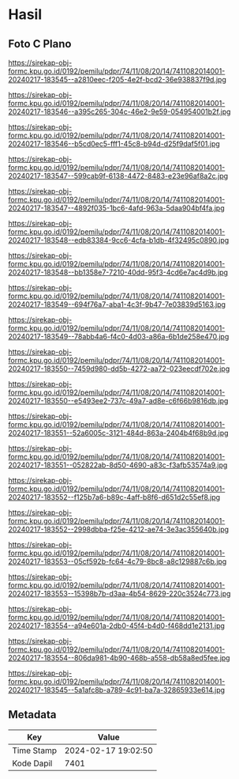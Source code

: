 # Hasil

## Foto C Plano

https://sirekap-obj-formc.kpu.go.id/0192/pemilu/pdpr/74/11/08/20/14/7411082014001-20240217-183545--a2810eec-f205-4e2f-bcd2-36e938837f9d.jpg

https://sirekap-obj-formc.kpu.go.id/0192/pemilu/pdpr/74/11/08/20/14/7411082014001-20240217-183546--a395c265-304c-46e2-9e59-054954001b2f.jpg

https://sirekap-obj-formc.kpu.go.id/0192/pemilu/pdpr/74/11/08/20/14/7411082014001-20240217-183546--b5cd0ec5-fff1-45c8-b94d-d25f9daf5f01.jpg

https://sirekap-obj-formc.kpu.go.id/0192/pemilu/pdpr/74/11/08/20/14/7411082014001-20240217-183547--599cab9f-6138-4472-8483-e23e96af8a2c.jpg

https://sirekap-obj-formc.kpu.go.id/0192/pemilu/pdpr/74/11/08/20/14/7411082014001-20240217-183547--4892f035-1bc6-4afd-963a-5daa904bf4fa.jpg

https://sirekap-obj-formc.kpu.go.id/0192/pemilu/pdpr/74/11/08/20/14/7411082014001-20240217-183548--edb83384-9cc6-4cfa-b1db-4f32495c0890.jpg

https://sirekap-obj-formc.kpu.go.id/0192/pemilu/pdpr/74/11/08/20/14/7411082014001-20240217-183548--bb1358e7-7210-40dd-95f3-4cd6e7ac4d9b.jpg

https://sirekap-obj-formc.kpu.go.id/0192/pemilu/pdpr/74/11/08/20/14/7411082014001-20240217-183549--694f76a7-aba1-4c3f-9b47-7e03839d5163.jpg

https://sirekap-obj-formc.kpu.go.id/0192/pemilu/pdpr/74/11/08/20/14/7411082014001-20240217-183549--78abb4a6-f4c0-4d03-a86a-6b1de258e470.jpg

https://sirekap-obj-formc.kpu.go.id/0192/pemilu/pdpr/74/11/08/20/14/7411082014001-20240217-183550--7459d980-dd5b-4272-aa72-023eecdf702e.jpg

https://sirekap-obj-formc.kpu.go.id/0192/pemilu/pdpr/74/11/08/20/14/7411082014001-20240217-183550--e5493ee2-737c-49a7-ad8e-c6f66b9816db.jpg

https://sirekap-obj-formc.kpu.go.id/0192/pemilu/pdpr/74/11/08/20/14/7411082014001-20240217-183551--52a6005c-3121-484d-863a-2404b4f68b9d.jpg

https://sirekap-obj-formc.kpu.go.id/0192/pemilu/pdpr/74/11/08/20/14/7411082014001-20240217-183551--052822ab-8d50-4690-a83c-f3afb53574a9.jpg

https://sirekap-obj-formc.kpu.go.id/0192/pemilu/pdpr/74/11/08/20/14/7411082014001-20240217-183552--f125b7a6-b89c-4aff-b8f6-d651d2c55ef8.jpg

https://sirekap-obj-formc.kpu.go.id/0192/pemilu/pdpr/74/11/08/20/14/7411082014001-20240217-183552--2998dbba-f25e-4212-ae74-3e3ac355640b.jpg

https://sirekap-obj-formc.kpu.go.id/0192/pemilu/pdpr/74/11/08/20/14/7411082014001-20240217-183553--05cf592b-fc64-4c79-8bc8-a8c129887c6b.jpg

https://sirekap-obj-formc.kpu.go.id/0192/pemilu/pdpr/74/11/08/20/14/7411082014001-20240217-183553--15398b7b-d3aa-4b54-8629-220c3524c773.jpg

https://sirekap-obj-formc.kpu.go.id/0192/pemilu/pdpr/74/11/08/20/14/7411082014001-20240217-183554--a94e601a-2db0-45f4-b4d0-f468dd1e2131.jpg

https://sirekap-obj-formc.kpu.go.id/0192/pemilu/pdpr/74/11/08/20/14/7411082014001-20240217-183554--806da981-4b90-468b-a558-db58a8ed5fee.jpg

https://sirekap-obj-formc.kpu.go.id/0192/pemilu/pdpr/74/11/08/20/14/7411082014001-20240217-183545--5a1afc8b-a789-4c91-ba7a-32865933e614.jpg


## Metadata

| Key        | Value               |
| ---------- | ------------------- |
| Time Stamp | 2024-02-17 19:02:50 |
| Kode Dapil | 7401                |




